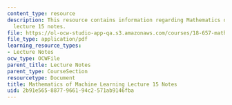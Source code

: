 ```yaml
---
content_type: resource
description: This resource contains information regarding Mathematics of machine learning
  lecture 15 notes.
file: https://ol-ocw-studio-app-qa.s3.amazonaws.com/courses/18-657-mathematics-of-machine-learning-fall-2015/2b91e5658877966194c2571ab9146fba_MIT18_657F15_L15.pdf
file_type: application/pdf
learning_resource_types:
- Lecture Notes
ocw_type: OCWFile
parent_title: Lecture Notes
parent_type: CourseSection
resourcetype: Document
title: Mathematics of Machine Learning Lecture 15 Notes
uid: 2b91e565-8877-9661-94c2-571ab9146fba
---
```

